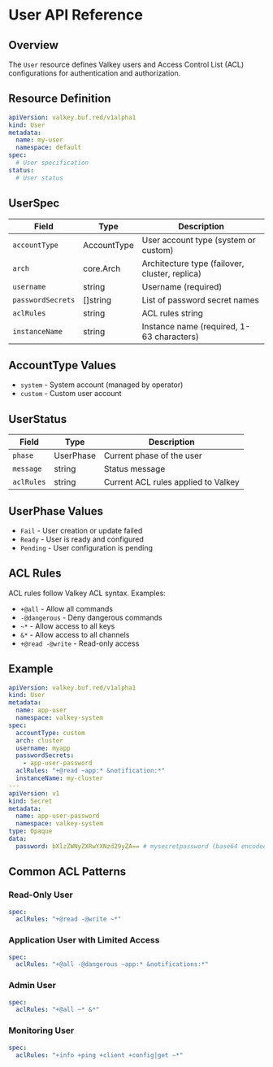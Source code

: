 # User API Reference

## Overview

The `User` resource defines Valkey users and Access Control List (ACL) configurations for authentication and authorization.

## Resource Definition

```yaml
apiVersion: valkey.buf.red/v1alpha1
kind: User
metadata:
  name: my-user
  namespace: default
spec:
  # User specification
status:
  # User status
```

## UserSpec

| Field | Type | Description |
|-------|------|-------------|
| `accountType` | AccountType | User account type (system or custom) |
| `arch` | core.Arch | Architecture type (failover, cluster, replica) |
| `username` | string | Username (required) |
| `passwordSecrets` | []string | List of password secret names |
| `aclRules` | string | ACL rules string |
| `instanceName` | string | Instance name (required, 1-63 characters) |

## AccountType Values

- `system` - System account (managed by operator)
- `custom` - Custom user account

## UserStatus

| Field | Type | Description |
|-------|------|-------------|
| `phase` | UserPhase | Current phase of the user |
| `message` | string | Status message |
| `aclRules` | string | Current ACL rules applied to Valkey |

## UserPhase Values

- `Fail` - User creation or update failed
- `Ready` - User is ready and configured
- `Pending` - User configuration is pending

## ACL Rules

ACL rules follow Valkey ACL syntax. Examples:

- `+@all` - Allow all commands
- `-@dangerous` - Deny dangerous commands
- `~*` - Allow access to all keys
- `&*` - Allow access to all channels
- `+@read -@write` - Read-only access

## Example

```yaml
apiVersion: valkey.buf.red/v1alpha1
kind: User
metadata:
  name: app-user
  namespace: valkey-system
spec:
  accountType: custom
  arch: cluster
  username: myapp
  passwordSecrets:
    - app-user-password
  aclRules: "+@read ~app:* &notification:*"
  instanceName: my-cluster
---
apiVersion: v1
kind: Secret
metadata:
  name: app-user-password
  namespace: valkey-system
type: Opaque
data:
  password: bXlzZWNyZXRwYXNzd29yZA== # mysecretpassword (base64 encoded)
```

## Common ACL Patterns

### Read-Only User
```yaml
spec:
  aclRules: "+@read -@write ~*"
```

### Application User with Limited Access
```yaml
spec:
  aclRules: "+@all -@dangerous ~app:* &notifications:*"
```

### Admin User
```yaml
spec:
  aclRules: "+@all ~* &*"
```

### Monitoring User
```yaml
spec:
  aclRules: "+info +ping +client +config|get ~*"
```